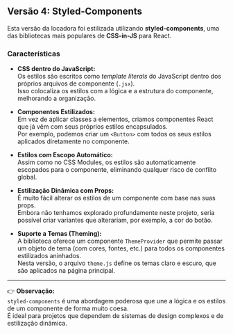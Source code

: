 ## Versão 4: Styled-Components

Esta versão da locadora foi estilizada utilizando **styled-components**, uma das bibliotecas mais populares de **CSS-in-JS** para React.

### Características
- **CSS dentro do JavaScript:**  
  Os estilos são escritos como *template literals* do JavaScript dentro dos próprios arquivos de componente (`.jsx`).  
  Isso colocaliza os estilos com a lógica e a estrutura do componente, melhorando a organização.

- **Componentes Estilizados:**  
  Em vez de aplicar classes a elementos, criamos componentes React que já vêm com seus próprios estilos encapsulados.  
  Por exemplo, podemos criar um `<Button>` com todos os seus estilos aplicados diretamente no componente.

- **Estilos com Escopo Automático:**  
  Assim como no CSS Modules, os estilos são automaticamente escopados para o componente, eliminando qualquer risco de conflito global.

- **Estilização Dinâmica com Props:**  
  É muito fácil alterar os estilos de um componente com base nas suas props.  
  Embora não tenhamos explorado profundamente neste projeto, seria possível criar variantes que alterariam, por exemplo, a cor do botão.

- **Suporte a Temas (Theming):**  
  A biblioteca oferece um componente `ThemeProvider` que permite passar um objeto de tema (com cores, fontes, etc.) para todos os componentes estilizados aninhados.  
  Nesta versão, o arquivo `theme.js` define os temas claro e escuro, que são aplicados na página principal.

---

👉 **Observação:**  
`styled-components` é uma abordagem poderosa que une a lógica e os estilos de um componente de forma muito coesa.  
É ideal para projetos que dependem de sistemas de design complexos e de estilização dinâmica.
